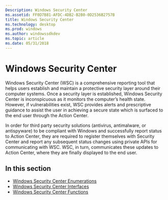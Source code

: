 ```yaml
---
Description: Windows Security Center
ms.assetid: FF0D7B81-AFDC-4DB2-B2B0-0D2536B2757B
title: Windows Security Center
ms.technology: desktop
ms.prod: windows
ms.author: windowssdkdev
ms.topic: article
ms.date: 05/31/2018
---
```


# Windows Security Center

Windows Security Center (WSC) is a comprehensive reporting tool that helps users establish and maintain a protective security layer around their computer systems. Once a security layer is established, Windows Security Center is inconspicuous as it monitors the computer’s health state. However, if vulnerabilities exist, WSC provides alerts and prescriptive guidance to assist the user in achieving a secure state which is surfaced to the end user through the Action Center.

In order for third party security solutions (antivirus, antimalware, or antispyware) to be compliant with Windows and successfully report status to Action Center, they are required to register themselves with Security Center and report any subsequent status changes using private APIs for communicating with WSC. WSC, in turn, communicates these updates to Action Center, where they are finally displayed to the end user.

## In this section

-   [Windows Security Center Enumerations](windows-security-center-enumerations.md)
-   [Windows Security Center Interfaces](windows-security-center-interfaces.md)
-   [Windows Security Center Functions](windows-security-center-functions.md)

 

 




